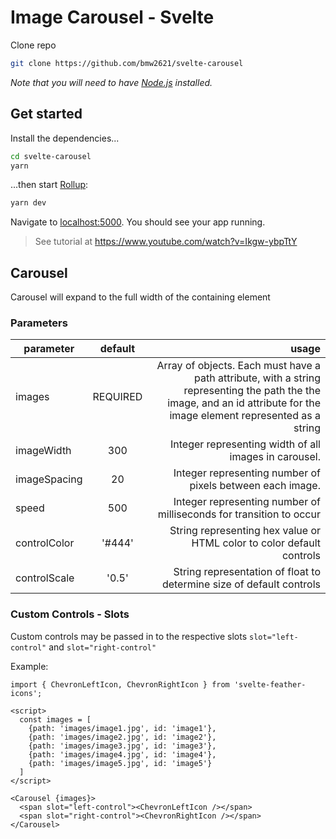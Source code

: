
# Image Carousel - Svelte

Clone repo

```bash
git clone https://github.com/bmw2621/svelte-carousel
```

*Note that you will need to have [Node.js](https://nodejs.org) installed.*


## Get started

Install the dependencies...

```bash
cd svelte-carousel
yarn
```

...then start [Rollup](https://rollupjs.org):

```bash
yarn dev
```

Navigate to [localhost:5000](http://localhost:5000). You should see your app running.

> See tutorial at https://www.youtube.com/watch?v=Ikgw-ybpTtY


## Carousel
 Carousel will expand to the full width of the containing element

### Parameters

| parameter    |  default |                                                                                                                                                                    usage |
|--------------|:--------:|-------------------------------------------------------------------------------------------------------------------------------------------------------------------------:|
| images       | REQUIRED | Array of objects.  Each must have a path attribute, with a string representing the path the the image, and an id attribute for the image element represented as a string |
| imageWidth   |    300   |                                                                                                                    Integer representing width of all images in carousel. |
| imageSpacing |    20    |                                                                                                                Integer representing number of pixels between each image. |
| speed        |    500   |                                                                                                      Integer representing number of milliseconds for transition to occur |
| controlColor | '#444'   |                                                                                                    String representing hex value or HTML color to color default controls |
| controlScale | '0.5'    |                                                                                                     String representation of float to determine size of default controls |

### Custom Controls - Slots
Custom controls may be passed in to the respective slots `slot="left-control"` and `slot="right-control"`

Example:
```
import { ChevronLeftIcon, ChevronRightIcon } from 'svelte-feather-icons';

<script>
  const images = [
    {path: 'images/image1.jpg', id: 'image1'},
    {path: 'images/image2.jpg', id: 'image2'},
    {path: 'images/image3.jpg', id: 'image3'},
    {path: 'images/image4.jpg', id: 'image4'},
    {path: 'images/image5.jpg', id: 'image5'}
  ]
</script>

<Carousel {images}>
  <span slot="left-control"><ChevronLeftIcon /></span>
  <span slot="right-control"><ChevronRightIcon /></span>
</Carousel>

```
